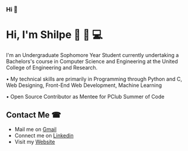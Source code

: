 ### Hi 👋


# Hi, I'm Shilpe 👋 👩 💻

I'm an Undergraduate Sophomore Year Student currently undertaking a Bachelors's course in Computer Science and Engineering at the United College of Engineering and Research. 

• My technical skills are primarily in Programming through Python and C, Web Designing, Front-End Web Development, Machine Learning

• Open Source Contributor as Mentee for PClub Summer of Code

## Contact Me ☎
 - Mail me on [Gmail](mailto:shilpecsaxena9098@gmail.com)
 - Connect me on [Linkedin](https://www.linkedin.com/in/shilpe-saxena-heartly-winner/)
 - Visit my [Website](https://github.com/shilpe26)
